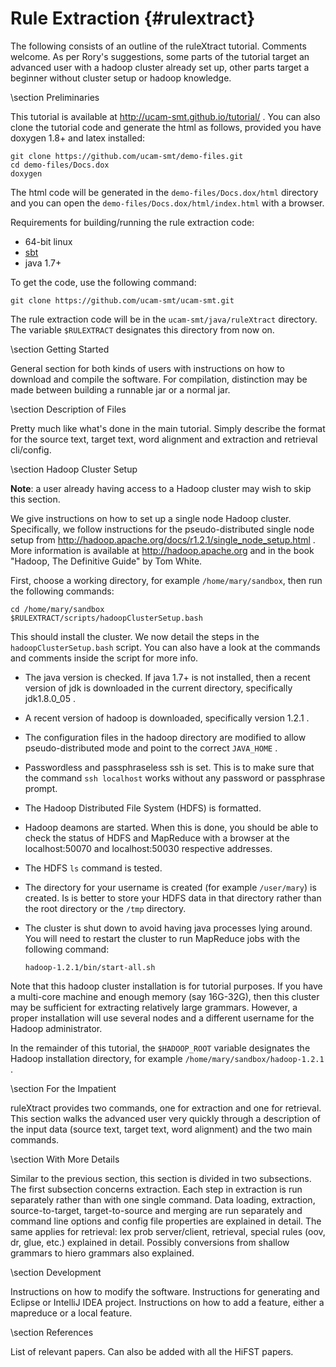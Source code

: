 Rule Extraction                {#rulextract}
=================

The following consists of an outline of the ruleXtract tutorial.
Comments welcome. As per Rory's suggestions, some parts of the
tutorial target an advanced user with a hadoop cluster already
set up, other parts target a beginner without cluster setup or
hadoop knowledge.

\section Preliminaries

This tutorial is available at http://ucam-smt.github.io/tutorial/ .
You can also clone the tutorial code and generate the html as follows,
provided you have doxygen 1.8+ and latex installed:

    git clone https://github.com/ucam-smt/demo-files.git
    cd demo-files/Docs.dox
    doxygen

The html code will be generated in the `demo-files/Docs.dox/html` directory
and you can open the `demo-files/Docs.dox/html/index.html` with a
browser.

Requirements for building/running the rule extraction code:
  + 64-bit linux
  + [sbt](http://www.scala-sbt.org/)
  + java 1.7+

To get the code, use the following command:

    git clone https://github.com/ucam-smt/ucam-smt.git

The rule extraction code will be in the `ucam-smt/java/ruleXtract`
directory. The variable `$RULEXTRACT` designates this directory
from now on.

\section Getting Started

General section for both kinds of users
with instructions on how to download
and compile the software. For compilation,
distinction may be made between building
a runnable jar or a normal jar.

\section Description of Files

Pretty much like what's done in the
main tutorial. Simply describe the format
for the source text, target text, word alignment and
extraction and retrieval cli/config.

\section Hadoop Cluster Setup

**Note**: a user already having access to a Hadoop cluster
may wish to skip this section.

We give instructions on how to set up a single
node Hadoop cluster. Specifically, we follow instructions
for the pseudo-distributed single node setup
from http://hadoop.apache.org/docs/r1.2.1/single_node_setup.html .
More information is available at http://hadoop.apache.org and
in the book "Hadoop, The Definitive Guide" by Tom White.

First, choose a working directory, for example `/home/mary/sandbox`, then
run the following commands:

    cd /home/mary/sandbox
    $RULEXTRACT/scripts/hadoopClusterSetup.bash

This should install the cluster. We now
detail the steps in the `hadoopClusterSetup.bash` script. You can also
have a look at the commands and comments inside the script for more info.
  + The java version is checked. If java 1.7+ is not installed, then
  a recent version of jdk is downloaded in the current directory, specifically
  jdk1.8.0_05 .
  + A recent version of hadoop is downloaded, specifically version 1.2.1 .
  + The configuration files in the hadoop directory are modified to allow
  pseudo-distributed mode and point to the correct `JAVA_HOME` .
  + Passwordless and passphraseless ssh is set. This is to make sure
  that the command `ssh localhost` works without any password or passphrase
  prompt.
  + The Hadoop Distributed File System (HDFS) is formatted.
  + Hadoop deamons are started. When this is done, you should
  be able to check the status of HDFS and MapReduce with a browser
  at the localhost:50070 and localhost:50030 respective addresses.
  + The HDFS `ls` command is tested.
  + The directory for your username is created (for example `/user/mary`)
  is created. Is is better to store your HDFS data in that directory rather
  than the root directory or the `/tmp` directory.
  + The cluster is shut down to avoid having java processes lying around.
  You will need to restart the cluster to run MapReduce jobs with the following
  command:

	`hadoop-1.2.1/bin/start-all.sh`


Note that this hadoop cluster installation is for tutorial purposes.
If you have a multi-core machine and enough memory (say 16G-32G), then
this cluster may be sufficient for extracting relatively large grammars.
However, a proper installation will use several nodes and a different
username for the Hadoop administrator.

In the remainder of this tutorial, the `$HADOOP_ROOT` variable
designates the Hadoop installation directory, for example
`/home/mary/sandbox/hadoop-1.2.1` .

\section For the Impatient

ruleXtract provides two commands, one for
extraction and one for retrieval. This section
walks the advanced user very quickly through
a description of the input data (source text,
target text, word alignment) and the two
main commands.

\section With More Details

Similar to the previous section, this section
is divided in two subsections.
The first subsection concerns extraction.
Each step in extraction is run separately rather
than with one single command. Data loading,
extraction, source-to-target, target-to-source and
merging are run separately and command line options
and config file properties are explained in detail.
The same applies for retrieval: lex prob server/client,
retrieval, special rules (oov, dr, glue, etc.) explained
in detail. Possibly conversions from shallow grammars to
hiero grammars also explained.

\section Development

Instructions on how to modify the software.
Instructions for generating and Eclipse or
IntelliJ IDEA project.
Instructions on how to add a feature, either
a mapreduce or a local feature.

\section References

List of relevant papers. Can also be added
with all the HiFST papers.
